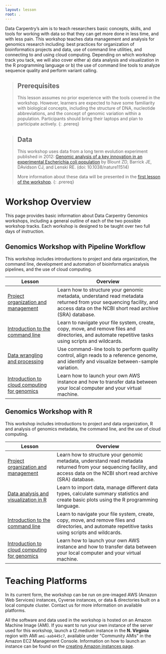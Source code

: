 ```yaml
---
layout: lesson
root: .
---
```


Data Carpentry’s aim is to teach researchers basic concepts, skills, and tools for working
with data so that they can get more done in less time, and with less pain. This workshop
teaches data management and analysis for genomics research including: 
best practices for organization of bioinformatics projects and data, use of command line 
utilities, and connecting to and using cloud computing. Depending on which workshop
track you tack, we will also cover either a) data analysis and visualization in the R 
programming language or b) the use of command line tools to analyze sequence quality and 
perform variant calling.

> ## Prerequisites
> 
> This lesson assumes no prior experience with the tools covered in the workshop. 
> However, learners are expected to have some familiarity with biological concepts,
> including the structure of DNA, nucleotide abbreviations, and the 
> concept of genomic variation within a population. Participants should bring their laptops and plan to participate actively. 
{: .prereq}

> ## Data
> 
> This workshop uses data from a long term evolution experiment published in 2012: [Genomic analysis of a key innovation in an experimental Escherichia coli population](http://www.nature.com/nature/journal/v489/n7417/full/nature11514.html) by Blount ZD, Barrick JE, DAvidson CJ, and Lenski RE. (doi: 10.1038/nature11514)
>
> More information about these data will be presented in the [first lesson of the workshop](http://www.datacarpentry.org/organization-genomics/01-introduction/).
{: .prereq} 

# Workshop Overview

This page provides basic information about Data Carpentry Genomics workshops, including 
a general outline of each of the two possible workshop tracks. Each workshop is designed to 
be taught over two full days of instruction.

## Genomics Workshop with Pipeline Workflow
This workshop includes introductions to project and data organization, 
the command line, development and automation of 
bioinformatics analysis pipelines, and the use of cloud computing.


| Lesson    | Overview |
| ------- | ---------- |
| [Project organization and management](https://datacarpentry.github.io/organization-genomics/) | Learn how to structure your genomic metadata, understand read metadata returned from your sequencing facility, and access data on the NCBI short read archive (SRA) database.|
| [Introduction to the command line](https://datacarpentry.github.io/shell-genomics/) |  Learn to navigate your file system, create, copy, move, and remove files and directories, and automate repetitive tasks using scripts and wildcards. |
|[Data wrangling and processing](https://datacarpentry.github.io/wrangling-genomics/) | Use command-line tools to perform quality control, align reads to a reference genome, and identify and visualize between-sample variation. |
|[Introduction to cloud computing for genomics](http://www.datacarpentry.org/cloud-genomics/) | Learn how to launch your own AWS instance and how to transfer data between your local computer and your virtual machine. |

## Genomics Workshop with R
This workshop includes introductions to project and data organization, 
R and analysis of genomics metadata, the command line, and the use of cloud computing.


| Lesson    | Overview |
| ------- | ---------- |
| [Project organization and management](https://datacarpentry.github.io/organization-genomics/)  |  Learn how to structure your genomic metadata, understand read metadata returned from your sequencing facility, and access data on the NCBI short read archive (SRA) database. |
| [Data analysis and visualization in R](http://www.datacarpentry.org/R-genomics/)  |  Learn to import data, manage different data types, calculate summary statistics and create basic plots using the R programming language.  |
| [Introduction to the command line](https://datacarpentry.github.io/shell-genomics/) | Learn to navigate your file system, create, copy, move, and remove files and directories, and automate repetitive tasks using scripts and wildcards. |
| [Introduction to cloud computing for genomics](https://datacarpentry.github.io/cloud-genomics/) | Learn how to launch your own AWS instance and how to transfer data between your local computer and your virtual machine. |

# Teaching Platforms
In its current form, the workshop can be run on pre-imaged AWS (Amazon Web Services) 
instances, Cyverse instances, or data & directories built on a local compute cluster. 
Contact us for more information on available platforms.

All the software and data used in the workshop is hosted on an Amazon Machine Image (AMI).
If you want to run your own instance of the server used for this workshop, launch a t2.medium 
instance in the **N. Virginia** region with AMI `ami-aab445c7`, available under "Community 
AMIs" in the Amazon EC2 Management Console. Information on how to launch an instance can be 
found on the [creating Amazon instances page](http://www.datacarpentry.org/cloud-genomics/02-logging-onto-cloud/).

